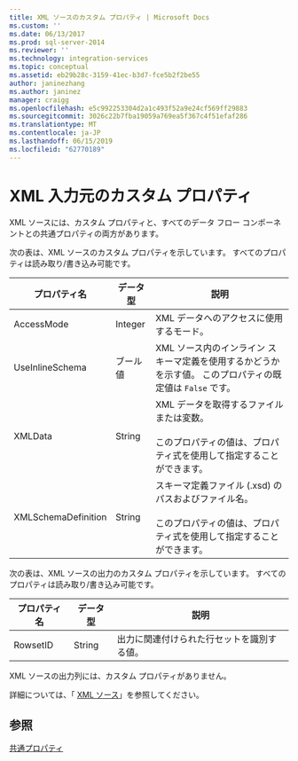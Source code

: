 ```yaml
---
title: XML ソースのカスタム プロパティ | Microsoft Docs
ms.custom: ''
ms.date: 06/13/2017
ms.prod: sql-server-2014
ms.reviewer: ''
ms.technology: integration-services
ms.topic: conceptual
ms.assetid: eb29b28c-3159-41ec-b3d7-fce5b2f2be55
author: janinezhang
ms.author: janinez
manager: craigg
ms.openlocfilehash: e5c992253304d2a1c493f52a9e24cf569ff29883
ms.sourcegitcommit: 3026c22b7fba19059a769ea5f367c4f51efaf286
ms.translationtype: MT
ms.contentlocale: ja-JP
ms.lasthandoff: 06/15/2019
ms.locfileid: "62770189"
---
```

# <a name="xml-source-custom-properties"></a>XML 入力元のカスタム プロパティ
  XML ソースには、カスタム プロパティと、すべてのデータ フロー コンポーネントとの共通プロパティの両方があります。  
  
 次の表は、XML ソースのカスタム プロパティを示しています。 すべてのプロパティは読み取り/書き込み可能です。  
  
|プロパティ名|データ型|説明|  
|-------------------|---------------|-----------------|  
|AccessMode|Integer|XML データへのアクセスに使用するモード。|  
|UseInlineSchema|ブール値|XML ソース内のインライン スキーマ定義を使用するかどうかを示す値。 このプロパティの既定値は `False` です。|  
|XMLData|String|XML データを取得するファイルまたは変数。<br /><br /> このプロパティの値は、プロパティ式を使用して指定することができます。|  
|XMLSchemaDefinition|String|スキーマ定義ファイル (.xsd) のパスおよびファイル名。<br /><br /> このプロパティの値は、プロパティ式を使用して指定することができます。|  
  
 次の表は、XML ソースの出力のカスタム プロパティを示しています。 すべてのプロパティは読み取り/書き込み可能です。  
  
|プロパティ名|データ型|説明|  
|-------------------|---------------|-----------------|  
|RowsetID|String|出力に関連付けられた行セットを識別する値。|  
  
 XML ソースの出力列には、カスタム プロパティがありません。  
  
 詳細については、「 [XML ソース](xml-source.md)」を参照してください。  
  
## <a name="see-also"></a>参照  
 [共通プロパティ](../common-properties.md)  
  
  
